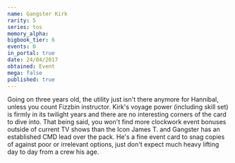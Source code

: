 ```yaml
---
name: Gangster Kirk
rarity: 5
series: tos
memory_alpha:
bigbook_tier: 6
events: 0
in_portal: true
date: 24/04/2017
obtained: Event
mega: false
published: true
---
```


Going on three years old, the utility just isn't there anymore for Hannibal, unless you count Fizzbin instructor. Kirk's voyage power (including skill set) is firmly in its twilight years and there are no interesting corners of the card to dive into. That being said, you won't find more clockwork event bonuses outside of current TV shows than the Icon James T. and Gangster has an established CMD lead over the pack. He's a fine event card to snag copies of against poor or irrelevant options, just don't expect much heavy lifting day to day from a crew his age.
